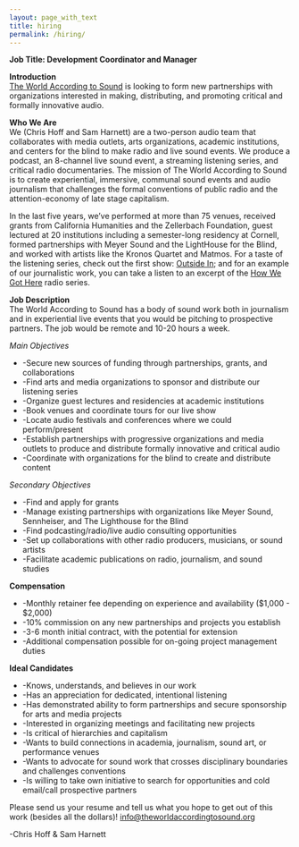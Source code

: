 ```yaml
---
layout: page_with_text
title: hiring
permalink: /hiring/
---
```


<b>Job Title: Development Coordinator and Manager</b>

<b>Introduction</b><br>
<a href="https://www.theworldaccordingtosound.org">The World According to Sound</a> is looking to form new partnerships with organizations interested in making, distributing, and promoting critical and formally innovative audio.

<b>Who We Are</b><br>
We (Chris Hoff and Sam Harnett) are a two-person audio team that collaborates with media outlets, arts organizations, academic institutions, and centers for the blind to make radio and live sound events. We produce a podcast, an 8-channel live sound event, a streaming listening series, and critical radio documentaries. The mission of The World According to Sound is to create experiential, immersive, communal sound events and audio journalism that challenges the formal conventions of public radio and the attention-economy of late stage capitalism.

In the last five years, we’ve performed at more than 75 venues, received grants from California Humanities and the Zellerbach Foundation, guest lectured at 20 institutions including a semester-long residency at Cornell, formed partnerships with Meyer Sound and the LightHouse for the Blind, and worked with artists like the Kronos Quartet and Matmos. For a taste of the listening series, check out the first show: <a href="https://soundcloud.com/worldaccordingtosound/wats-pandemic-show-outside-in-1232020/s-Nb7sqockuge">Outside In</a>; and for an example of our journalistic work, you can take a listen to an excerpt of the <a href="https://www.kqed.org/howwegothere">How We Got Here</a> radio series.

<b>Job Description</b><br>
The World According to Sound has a body of sound work both in journalism and in experiential live events that you would be pitching to prospective partners. The job would be remote and 10-20 hours a week.

<i>Main Objectives</i>
<ul>
<li>-Secure new sources of funding through partnerships, grants, and collaborations</li>
<li>-Find arts and media organizations to sponsor and distribute our listening series</li>
<li>-Organize guest lectures and residencies at academic institutions</li>
<li>-Book venues and coordinate tours for our live show</li>
<li>-Locate audio festivals and conferences where we could perform/present</li>
<li>-Establish partnerships with progressive organizations and media outlets to produce and distribute formally innovative and critical audio</li>
<li>-Coordinate with organizations for the blind to create and distribute content</li>
  </ul>

<i>Secondary Objectives</i>
<ul>
  <li>-Find and apply for grants</li>
<li>-Manage existing partnerships with organizations like Meyer Sound, Sennheiser, and The Lighthouse for the Blind</li>
<li>-Find podcasting/radio/live audio consulting opportunities</li>
<li>-Set up collaborations with other radio producers, musicians, or sound artists</li>
<li>-Facilitate academic publications on radio, journalism, and sound studies</li>
  </ul>

<b>Compensation</b>
<ul>
<li>-Monthly retainer fee depending on experience and availability ($1,000 - $2,000)</li>
<li>-10% commission on any new partnerships and projects you establish</li>
<li>-3-6 month initial contract, with the potential for extension</li>
<li>-Additional compensation possible for on-going project management duties</li>
  </ul>

<b>Ideal Candidates</b>
<ul>
<li>-Knows, understands, and believes in our work</li>
<li>-Has an appreciation for dedicated, intentional listening</li>
<li>-Has demonstrated ability to form partnerships and secure sponsorship for arts and media projects</li>
<li>-Interested in organizing meetings and facilitating new projects</li>
<li>-Is critical of hierarchies and capitalism</li>
<li>-Wants to build connections in academia, journalism, sound art, or performance venues</li>
<li>-Wants to advocate for sound work that crosses disciplinary boundaries and challenges conventions</li>
<li>-Is willing to take own initiative to search for opportunities and cold email/call prospective partners</li>
  </ul>

Please send us your resume and tell us what you hope to get out of this work (besides all the dollars)! info@theworldaccordingtosound.org

-Chris Hoff & Sam Harnett
